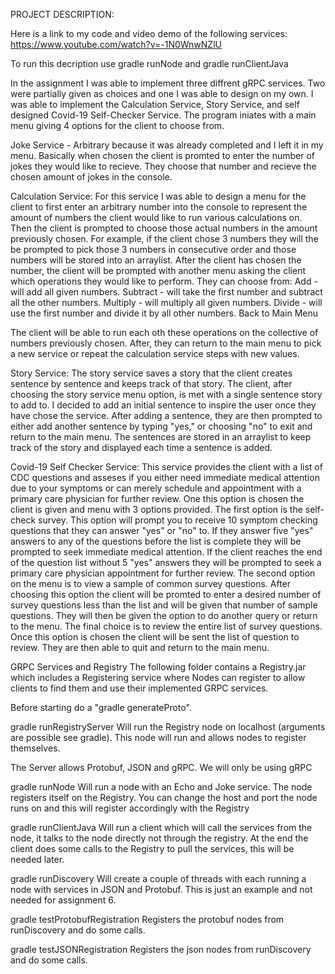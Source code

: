 PROJECT DESCRIPTION:

Here is a link to my code and video demo of the following services: https://www.youtube.com/watch?v=-1N0WnwNZlU

To run this decription use gradle runNode and gradle runClientJava

In the assignment I was able to implement three diffrent gRPC services. Two were partially given as choices and one I was able to design on my own.
I was able to implement the Calculation Service, Story Service, and self designed Covid-19 Self-Checker Service. The program iniates with a main menu giving 4 options for the client to choose from.

Joke Service - Arbitrary because it was already completed and I left it in my menu. Basically when chosen the client is promted to enter the number of jokes they would like to recieve. They choose that number and recieve the chosen amount of jokes in the console.

Calculation Service:
For this service I was able to design a menu for the client to first enter an arbitrary number into the console to represent the amount of numbers the client would like to run various calculations on. Then the client is prompted to choose those actual numbers in the amount previously chosen. For example, if the client chose 3 numbers they will the be prompted to pick those 3 numbers in consecutive order and those numbers will be stored into an arraylist. After the client has chosen the number, the client will be prompted with another menu asking the client which operations they would like to perform. 
They can choose from:
Add - will add all given numbers.
Subtract - will take the first number and subtract all the other numbers.
Multiply - will multiply all given numbers.
Divide - will use the first number and divide it by all other numbers.
Back to Main Menu

The client will be able to run each oth these operations on the collective of numbers previously chosen. After, they can return to the main menu to pick a new service or repeat the calculation service steps with new values.

Story Service:
The story service saves a story that the client creates sentence by sentence and keeps track of that story. The client, after choosing the story service menu option, is met with a single sentence story to add to. I decided to add an initial sentence to inspire the user once they have chose the service. After adding a sentence, they are then prompted to either add another sentence by typing "yes," or choosing "no" to exit and return to the main menu. The sentences are stored in an arraylist to keep track of the story and displayed each time a sentence is added.

Covid-19 Self Checker Service:
This service provides the client with a list of CDC questions and asseses if you either need immediate medical attention due to your symptoms or can merely schedule and appointment with a primary care physician for further review. One this option is chosen the client is given and menu with 3 options provided. The first option is the self-check survey. This option will prompt you to receive 10 symptom checking questions that they can answer "yes" or "no" to. If they answer  five "yes" answers to any of the questions before the list is complete they will be prompted to seek immediate medical attention. If the client reaches the end of the question list without 5 "yes" answers they will be prompted to seek a primary care physician appointment for further review. The second option on the menu is to view a sample of common survey questions. After choosing this option the client will be promted to enter a desired number of survey questions less than the list and will be given that number of sample questions. They will then be given the option to do another query or return to the menu. The final choice is to review the entire list of survey questions. Once this option is chosen the client will be sent the list of question to review. They are then able to quit and return to the main menu.

GRPC Services and Registry
The following folder contains a Registry.jar which includes a Registering service where Nodes can register to allow clients to find them and use their implemented GRPC services.

Before starting do a "gradle generateProto".

gradle runRegistryServer
Will run the Registry node on localhost (arguments are possible see gradle). This node will run and allows nodes to register themselves.

The Server allows Protobuf, JSON and gRPC. We will only be using gRPC

gradle runNode
Will run a node with an Echo and Joke service. The node registers itself on the Registry. You can change the host and port the node runs on and this will register accordingly with the Registry

gradle runClientJava
Will run a client which will call the services from the node, it talks to the node directly not through the registry. At the end the client does some calls to the Registry to pull the services, this will be needed later.

gradle runDiscovery
Will create a couple of threads with each running a node with services in JSON and Protobuf. This is just an example and not needed for assignment 6.

gradle testProtobufRegistration
Registers the protobuf nodes from runDiscovery and do some calls.

gradle testJSONRegistration
Registers the json nodes from runDiscovery and do some calls.

